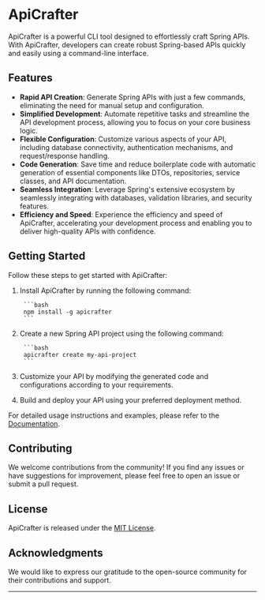 # ApiCrafter

ApiCrafter is a powerful CLI tool designed to effortlessly craft Spring APIs. With ApiCrafter, developers can create robust Spring-based APIs quickly and easily using a command-line interface.

## Features

- **Rapid API Creation**: Generate Spring APIs with just a few commands, eliminating the need for manual setup and configuration.
- **Simplified Development**: Automate repetitive tasks and streamline the API development process, allowing you to focus on your core business logic.
- **Flexible Configuration**: Customize various aspects of your API, including database connectivity, authentication mechanisms, and request/response handling.
- **Code Generation**: Save time and reduce boilerplate code with automatic generation of essential components like DTOs, repositories, service classes, and API documentation.
- **Seamless Integration**: Leverage Spring's extensive ecosystem by seamlessly integrating with databases, validation libraries, and security features.
- **Efficiency and Speed**: Experience the efficiency and speed of ApiCrafter, accelerating your development process and enabling you to deliver high-quality APIs with confidence.

## Getting Started

Follow these steps to get started with ApiCrafter:

1. Install ApiCrafter by running the following command:
    
        ```bash
        npm install -g apicrafter
        ```
2. Create a new Spring API project using the following command:

        ```bash
        apicrafter create my-api-project
        ```

3. Customize your API by modifying the generated code and configurations according to your requirements.

4. Build and deploy your API using your preferred deployment method.

For detailed usage instructions and examples, please refer to the [Documentation](https://github.com/yourusername/apicrafter/wiki).

## Contributing

We welcome contributions from the community! If you find any issues or have suggestions for improvement, please feel free to open an issue or submit a pull request.

## License

ApiCrafter is released under the [MIT License](https://github.com/yourusername/apicrafter/blob/main/LICENSE).

## Acknowledgments

We would like to express our gratitude to the open-source community for their contributions and support.

---
